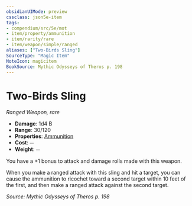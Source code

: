 ```yaml
---
obsidianUIMode: preview
cssclass: json5e-item
tags:
- compendium/src/5e/mot
- item/property/ammunition
- item/rarity/rare
- item/weapon/simple/ranged
aliases: ["Two-Birds Sling"]
SourceType: "Magic Item"
NoteIcon: magicitem
BookSource: Mythic Odysseys of Theros p. 198
---
```

# Two-Birds Sling
*Ranged Weapon, rare*  

- **Damage**: 1d4 B
- **Range**: 30/120
- **Properties**: [Ammunition](/2-Mechanics/CLI/rules/item-properties.md#Ammunition)
- **Cost**: ⏤
- **Weight**: ⏤

You have a +1 bonus to attack and damage rolls made with this weapon.

When you make a ranged attack with this sling and hit a target, you can cause the ammunition to ricochet toward a second target within 10 feet of the first, and then make a ranged attack against the second target.

*Source: Mythic Odysseys of Theros p. 198*